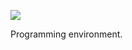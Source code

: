 ![](https://db-feed.s3.amazonaws.com/legacy/7E05889F-4C4D-4B39-A7DA-C06DDDC9A783-1593536776.jpeg)

Programming environment.